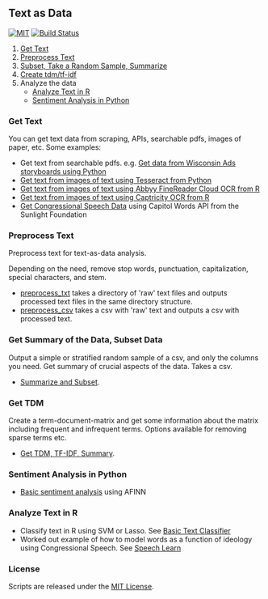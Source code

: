 ## Text as Data

[![MIT](https://img.shields.io/github/license/mashape/apistatus.svg)](https://opensource.org/licenses/MIT)
[![Build Status](https://travis-ci.org/soodoku/text-as-data.svg?branch=master)](https://travis-ci.org/soodoku/text-as-data)

1. [Get Text](https://github.com/soodoku/text-as-data#get-text-data)
2. [Preprocess Text](https://github.com/soodoku/text-as-data#preprocess-text)
3. [Subset, Take a Random Sample, Summarize](https://github.com/soodoku/text-as-data#get-summary-of-data-subset-data)
4. [Create tdm/tf-idf](https://github.com/soodoku/text-as-data#get-tdm)
5. Analyze the data
	* [Analyze Text in R](https://github.com/soodoku/text-as-data#analyze-text-in-r)
	* [Sentiment Analysis in Python](https://github.com/soodoku/text-as-data#sentiment-analysis-in-python)

### Get Text

You can get text data from scraping, APIs, searchable pdfs, images of paper, etc. Some examples:
* Get text from searchable pdfs. e.g. [Get data from Wisconsin Ads storyboards using Python](https://gist.github.com/soodoku/62a3172eb1b4a55dee1a)
* [Get text from images of text using Tesseract from Python](https://github.com/soodoku/image-to-text)
* [Get text from images of text using Abbyy FineReader Cloud OCR from R](https://github.com/soodoku/abbyyR)
* [Get text from images of text using Captricity OCR from R](https://github.com/soodoku/captr)
* [Get Congressional Speech Data](https://gist.github.com/soodoku/85d79275c5880f67b4cf) using Capitol Words API from the Sunlight Foundation

### Preprocess Text

Preprocess text for text-as-data analysis. 

Depending on the need, remove stop words, punctuation, capitalization, special characters, and stem.

* [preprocess_txt](preprocess_txt/) takes a directory of 'raw' text files and outputs processed text files in the same directory structure. 
* [preprocess_csv](preprocess_csv/) takes a csv with 'raw' text and outputs a csv with processed text.

### Get Summary of the Data, Subset Data

Output a simple or stratified random sample of a csv, and only the columns you need. Get summary of crucial aspects of the data. Takes a csv. 

* [Summarize and Subset](subset/).

### Get TDM

Create a term-document-matrix and get some information about the matrix including frequent and infrequent terms. Options available for removing sparse terms etc. 

* [Get TDM, TF-IDF, Summary](tdm/).

### Sentiment Analysis in Python

* [Basic sentiment analysis](https://gist.github.com/soodoku/22e4cff2eb6a05be3c0d) using AFINN

### Analyze Text in R

* Classify text in R using SVM or Lasso. See [Basic Text Classifier](https://gist.github.com/soodoku/e34dbe0219b0f00a74d5)
* Worked out example of how to model words as a function of ideology using Congressional Speech. See [Speech Learn](https://github.com/soodoku/speech-learn)

### License

Scripts are released under the [MIT License](https://opensource.org/licenses/MIT).		
